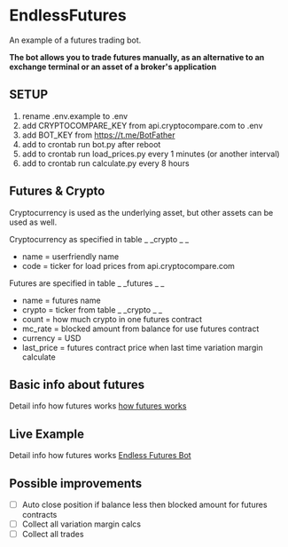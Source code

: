 # EndlessFutures

An example of a futures trading bot.

**The bot allows you to trade futures manually, as an alternative to an exchange terminal or an asset of a broker's application**

## SETUP

1. rename .env.example to .env
2. add CRYPTOCOMPARE_KEY from api.cryptocompare.com to .env
3. add BOT_KEY from https://t.me/BotFather
4. add to crontab run bot.py after reboot
5. add to crontab run load_prices.py every 1 minutes (or another interval)
6. add to crontab run calculate.py every 8 hours

## Futures & Crypto

Cryptocurrency is used as the underlying asset, but other assets can be used as well.

Cryptocurrency as specified in table _ _crypto _ _
+ name = userfriendly name
+ code = ticker for load prices from api.cryptocompare.com

Futures are specified in table _ _futures _ _
+ name = futures name
+ crypto = ticker from table _ _crypto _ _ 
+ count = how much crypto in one futures contract
+ mc_rate = blocked amount from balance for use futures contract
+ currency = USD
+ last_price = futures contract price when last time variation margin calculate

## Basic info about futures

Detail info how futures works [how futures works](https://www.investopedia.com/terms/f/futures.asp)

## Live Example

Detail info how futures works [Endless Futures Bot](https://t.me/EndlessFutures_bot)

## Possible improvements

- [ ] Auto close position if balance less then blocked amount for futures contracts
- [ ] Collect all variation margin calcs
- [ ] Collect all trades
